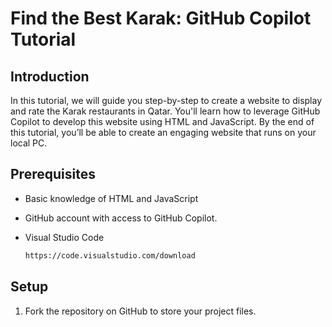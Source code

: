 # Find the Best Karak: GitHub Copilot Tutorial

## Introduction

 In this tutorial, we will guide you step-by-step to create a website to display and rate the Karak restaurants in Qatar. You'll learn how to leverage GitHub Copilot to develop this website using HTML and JavaScript. By the end of this tutorial, you’ll be able to create an engaging website that runs on your local PC.

## Prerequisites

* Basic knowledge of HTML and JavaScript

* GitHub account with access to GitHub Copilot.

* Visual Studio Code
  ```bash
  https://code.visualstudio.com/download
  ```

## Setup

1. Fork the repository on GitHub to store your project files.
